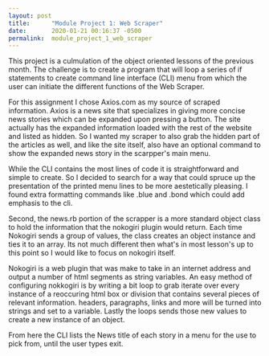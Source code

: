 ```yaml
---
layout: post
title:      "Module Project 1: Web Scraper"
date:       2020-01-21 00:16:37 -0500
permalink:  module_project_1_web_scraper
---
```



This project is a culmulation of the object oriented lessons of the previous month. The challenge is to create a program that will loop a series of if statements to create command line interface (CLI) menu from which the user can initiate the different functions of the Web Scraper.

For this assignment I chose Axios.com as my source of scraped information. Axios is a news site that specializes in giving more concise news stories which can be expanded upon pressing a button. The site actually has the expanded information loaded with the rest of the website and listed as hidden. So I wanted my scraper to also grab the hidden part of the articles as well, and like the site itself, also  have an optional command to show the expanded news story in the scarpper's main menu.

While the CLI contains the most lines of code it is straightforward and simple to create. So I decided to search for a way that could spruce up the presentation of the printed menu lines to be more aestetically pleasing. I found extra formatting commands like .blue and .bond which could add emphasis to the cli.

Second, the news.rb portion of the scrapper is a more standard object class to hold the information that the nokogiri plugin would return. Each time Nokogiri sends a group of values, the class creates an object instance and ties it to an array. Its not much different then what's in most lesson's up to this point so I would like to focus on nokogiri itself.

Nokogiri is a web plugin that was make to take in an internet address and output a number of html segments as string variables. An easy method of configuring nokkogiri is by writing a bit loop to grab iterate over every instance of a reoccuring html box or division that contains several pieces of relevant information. headers, paragraphs, links and more will be turned into strings and set to a variable. Lastly the loops sends those new values to create a new instance of an object.

From here the CLI lists the News title of each story in a menu for the use to pick from, until the user types exit.
